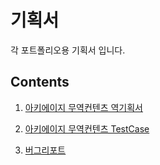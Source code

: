 # 기획서

각 포트폴리오용 기획서 입니다.

## Contents

1. [아키에이지 무역컨텐츠 역기획서](https://github.com/alsdn14/Proposal/blob/master/%EC%95%84%ED%82%A4%EC%97%90%EC%9D%B4%EC%A7%80%20%EB%AC%B4%EC%97%AD%20%EC%97%AD%EA%B8%B0%ED%9A%8D%EC%84%9C.pdf)

2. [아키에이지 무역컨텐츠 TestCase](https://github.com/alsdn14/Proposal/blob/master/%EC%95%84%ED%82%A4%EC%97%90%EC%9D%B4%EC%A7%80%20%EB%AC%B4%EC%97%AD%20%EC%BB%A8%ED%85%90%EC%B8%A0%20TC.xlsx)

3. [버그리포트](https://github.com/alsdn14/Proposal/blob/master/%EB%B2%84%EA%B7%B8%EB%A6%AC%ED%8F%AC%ED%8A%B8.pdf)
